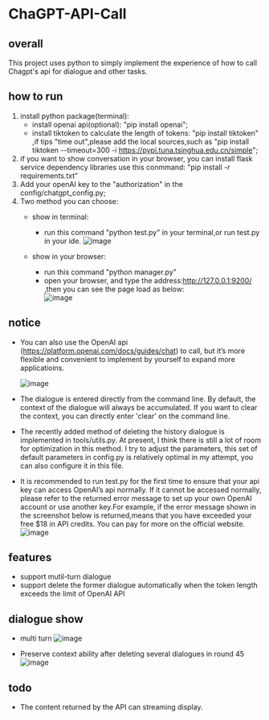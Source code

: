 # ChaGPT-API-Call

## overall
This project uses python to simply implement the experience of how to call Chagpt's api for dialogue and other tasks.

## how to run
1. install python package(terminal):
    - install openai api(optional): "pip install openai";
    - install tiktoken to calculate the length of tokens: "pip install tiktoken" ,if tips "time out",please add the local sources,such as "pip install tiktoken --timeout=300 -i https://pypi.tuna.tsinghua.edu.cn/simple";
2. if you want to show conversation in your browser, you can install flask service dependency libraries use this conmmand: "pip install -r requirements.txt"
3. Add your openAI key to the "authorization" in the config/chatgpt_config.py;
4. Two method you can choose:
    - show in terminal: 
        - run this command "python test.py" in your terminal,or run test.py in your ide.
        ![image](https://user-images.githubusercontent.com/17317538/233408407-f798960d-cde1-4f8f-af5a-98edbe7a5dd8.png)


    - show in your browser:
        -   run this command "python manager.py"
        -   open your browser, and type the address:http://127.0.0.1:9200/ ,then you can see the page load as below:  
        ![image](https://user-images.githubusercontent.com/17317538/233398571-83818f5a-8e00-45ad-9b32-d6db1dbfdd55.png)


## notice
- You can also use the OpenAI api (https://platform.openai.com/docs/guides/chat) to call, but it’s more flexible and convenient to implement by yourself to expand more applicatioins.
  
  ![image](https://user-images.githubusercontent.com/17317538/222936144-e1b52aa2-b400-4680-a2cb-7dd7ffd99a93.png)
- The dialogue is entered directly from the command line. By default, the context of the dialogue will always be accumulated. If you want to clear the context, you can directly enter 'clear' on the command line.
- The recently added method of deleting the history dialogue is implemented in tools/utils.py. At present, I think there is still a lot of room for optimization in this method. I try to adjust the parameters, this set of default parameters in config.py is relatively optimal in my attempt, you can also configure it in this file.
- It is recommended to run test.py for the first time to ensure that your api key can access OpenAI’s api normally. If it cannot be accessed normally, please refer to the returned error message to set up your own OpenAI account or use another key.For example, if the error message shown in the screenshot below is returned,means that you have exceeded your free $18 in API credits. You can pay for more on the official website.
    ![image](https://github.com/ChristopheZhao/ChaGPT-API-Call/assets/17317538/bc9f4165-13bb-48e5-9a7d-adb8bbc12ccf)




## features
- support mutil-turn dialogue
- support delete the former dialogue automatically when the token length exceeds the limit of OpenAI API

## dialogue show
- multi turn
![image](https://user-images.githubusercontent.com/17317538/222916920-4bf3a9bc-68de-4e3d-86b4-12881c5c6926.png)

- Preserve context ability after deleting several dialogues in round 45
![image](https://user-images.githubusercontent.com/17317538/224521387-cbc3db6b-8638-4ece-bfc5-dbf6dd1d9bdb.png)

## todo
- The content returned by the API can streaming display.
